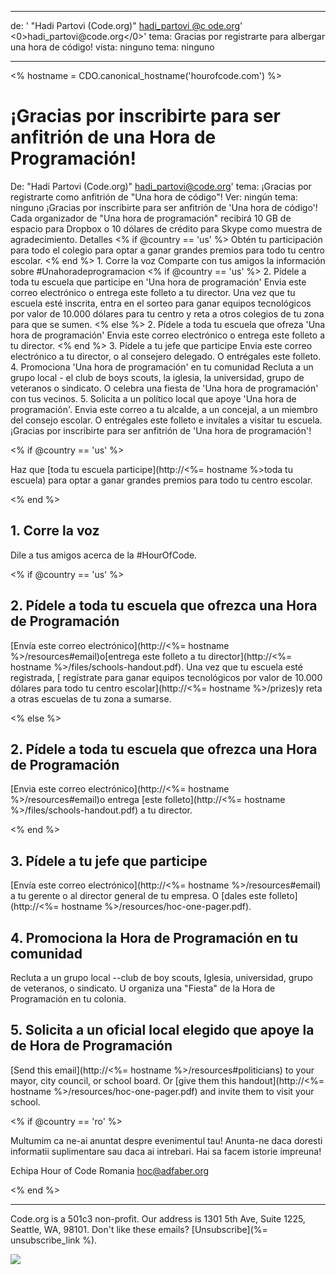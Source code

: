 * * *

de: ' "Hadi Partovi (Code.org)" [hadi_partovi @&#99; ode.org](&#109;&#x61;&#105;&#x6c;&#x74;&#111;&#x3a;&#104;&#x61;&#x64;&#105;&#x5f;&#112;&#x61;&#x72;&#116;&#x6f;&#118;&#x69;&#x40;&#99;&#x6f;&#100;&#x65;&#x2e;&#111;&#x72;&#103;)' <0>&#104;&#x61;&#x64;&#105;&#x5f;&#112;&#x61;&#x72;&#116;&#x6f;&#118;&#x69;&#x40;&#99;&#x6f;&#100;&#x65;&#x2e;&#111;&#x72;&#103;</0>' tema: Gracias por registrarte para albergar una hora de código! vista: ninguno tema: ninguno

* * *

<% hostname = CDO.canonical_hostname('hourofcode.com') %>

# ¡Gracias por inscribirte para ser anfitrión de una Hora de Programación!

De: "Hadi Partovi (Code.org)" hadi_partovi@code.org' tema: ¡Gracias por registrarte como anfitrión de "Una hora de código"! Ver: ningún tema: ninguno ¡Gracias por inscribirte para ser anfitrión de 'Una hora de código'! Cada organizador de "Una hora de programación" recibirá 10 GB de espacio para Dropbox o 10 dólares de crédito para Skype como muestra de agradecimiento. Detalles <% if @country == 'us' %> Obtén tu participación para todo el colegio para optar a ganar grandes premios para todo tu centro escolar. <% end %> 1. Corre la voz Comparte con tus amigos la información sobre #Unahoradeprogramacion <% if @country == 'us' %> 2. Pídele a toda tu escuela que participe en 'Una hora de programación' Envia este correo electrónico o entrega este folleto a tu director. Una vez que tu escuela esté inscrita, entra en el sorteo para ganar equipos tecnológicos por valor de 10.000 dólares para tu centro y reta a otros colegios de tu zona para que se sumen. <% else %> 2. Pídele a toda tu escuela que ofreza 'Una hora de programación' Envia este correo electrónico o entrega este folleto a tu director. <% end %> 3. Pídele a tu jefe que participe Envia este correo electrónico a tu director, o al consejero delegado. O entrégales este folleto. 4. Promociona 'Una hora de programación' en tu comunidad Recluta a un grupo local - el club de boys scouts, la iglesia, la universidad, grupo de veteranos o sindicato. O celebra una fiesta de 'Una hora de programación' con tus vecinos. 5. Solicita a un político local que apoye 'Una hora de programación'. Envia este correo a tu alcalde, a un concejal, a un miembro del consejo escolar. O entrégales este folleto e invítales a visitar tu escuela. ¡Gracias por inscribirte para ser anfitrión de 'Una hora de programación'! 

<% if @country == 'us' %>

Haz que [toda tu escuela participe](http://<%= hostname %>toda tu escuela) para optar a ganar grandes premios para todo tu centro escolar.

<% end %>

## 1. Corre la voz

Dile a tus amigos acerca de la #HourOfCode.

<% if @country == 'us' %>

## 2. Pídele a toda tu escuela que ofrezca una Hora de Programación

[Envía este correo electrónico](http://<%= hostname %>/resources#email)o[entrega este folleto a tu director](http://<%= hostname %>/files/schools-handout.pdf). Una vez que tu escuela esté registrada, [ regístrate para ganar equipos tecnológicos por valor de 10.000 dólares para todo tu centro escolar](http://<%= hostname %>/prizes)y reta a otras escuelas de tu zona a sumarse.

<% else %>

## 2. Pídele a toda tu escuela que ofrezca una Hora de Programación

[Envia este correo electrónico](http://<%= hostname %>/resources#email)o entrega [este folleto](http://<%= hostname %>/files/schools-handout.pdf) a tu director.

<% end %>

## 3. Pídele a tu jefe que participe

[Envía este correo electrónico](http://<%= hostname %>/resources#email) a tu gerente o al director general de tu empresa. O [dales este folleto](http://<%= hostname %>/resources/hoc-one-pager.pdf).

## 4. Promociona la Hora de Programación en tu comunidad

Recluta a un grupo local --club de boy scouts, Iglesia, universidad, grupo de veteranos, o sindicato. U organiza una "Fiesta" de la Hora de Programación en tu colonia.

## 5. Solicita a un oficial local elegido que apoye la de Hora de Programación

[Send this email](http://<%= hostname %>/resources#politicians) to your mayor, city council, or school board. Or [give them this handout](http://<%= hostname %>/resources/hoc-one-pager.pdf) and invite them to visit your school.

<% if @country == 'ro' %>

Multumim ca ne-ai anuntat despre evenimentul tau! Anunta-ne daca doresti informatii suplimentare sau daca ai intrebari. Hai sa facem istorie impreuna!

Echipa Hour of Code Romania hoc@adfaber.org

<% end %>

* * *

Code.org is a 501c3 non-profit. Our address is 1301 5th Ave, Suite 1225, Seattle, WA, 98101. Don't like these emails? [Unsubscribe](%= unsubscribe_link %).

![](<%= tracking_pixel %>)